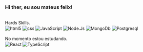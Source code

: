 ### Hi ther, eu sou mateus felix!
<div style="display: inline-block;"><br>
    Hards Skills.<br>
    <img align="center" src="https://img.shields.io/badge/HTML5-E34F26?style=for-the-badge&logo=html5&logoColor=white" alt="html5">
    <img align="center" src"https://img.shields.io/badge/CSS3-1572B6?style=for-the-badge&logo=css3&logoColor=white" alt="css">
     <img align="center" src="https://img.shields.io/badge/JavaScript-F7DF1E?style=for-the-badge&logo=javascript&logoColor=black" alt="JavaScript">
    <img  align="center" src="https://img.shields.io/badge/Node.js-43853D?style=for-the-badge&logo=node.js&logoColor=white" alt="Node.Js">
    <img align="center" src="https://img.shields.io/badge/MongoDB-4EA94B?style=for-the-badge&logo=mongodb&logoColor=white" alt="MongoDb">
    <img align="center" src="https://img.shields.io/badge/PostgreSQL-316192?style=for-the-badge&logo=postgresql&logoColor=white" alt="Postgresql"> <br/><br/>
    No momento estou estudando.<br>
        <img align="center" src="https://img.shields.io/badge/React-20232A?style=for-the-badge&logo=react&logoColor=61DAFB" alt="React">
        <img align="center" src="https://img.shields.io/badge/TypeScript-007ACC?style=for-the-badge&logo=typescript&logoColor=white" alt="TypeScript">
